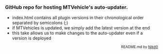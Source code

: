 ### GitHub repo for hosting MTVehicle's auto-updater.

- index.html contains all plugin versions in their chronological order separated by semicolons (;)
- if MTVehicles is updated, we simply add the latest version at the end
- this take allows us to make changes to the auto-updater even if a version is deployed

<div align="right">
  <sub>README.md by <a href="https://github.com/Zettovec">Nikd0</a></sub>
</div>
